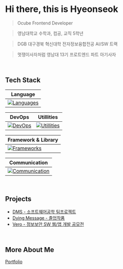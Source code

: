 # Hi there, this is Hyeonseok
> Ocube Frontend Developer

> 영남대학교 수학과, 컴공, 교직 5학년

> DGB 대구경북 혁신대학 전자정보융합전공 AI/SW 트랙

> 멋쟁이사자처럼 영남대 13기 프로트엔드 파트 아기사자

<br>

## Tech Stack

| Language |
|---|
|[![Languages](https://go-skill-icons.vercel.app/api/icons?i=html,js,css,ts,python,c,mysql,dart)](https://skillicons.dev)||

| DevOps | Utillities |
|---|---|
|[![DevOps](https://go-skill-icons.vercel.app/api/icons?i=aws,cloudfront,lambda,apigateway)](https://skillicons.dev) | [![Utillities](https://go-skill-icons.vercel.app/api/icons?i=zustand,axios)](https://skillicons.dev)


| Framework & Library |
|---|
|[![Frameworks](https://go-skill-icons.vercel.app/api/icons?i=react,remix,vite,unity,flutter)](https://skillicons.dev)|

| Communication |
|---|
|[![Communication](https://go-skill-icons.vercel.app/api/icons?i=github,jira,figma,notion)](https://skillicons.dev)|

<br>

## Projects
- [DMS - 소프트웨어공학 팀프로젝트](https://github.com/IENFI/software)
- [Dying Message - 졸업작품](https://github.com/IENFI/3DMafia)
- [Vero - 정보보안 SW 웹/앱 개발 공모전](https://github.com/sw-security-web-app/sw-security-web-app_FE)

<br>

## More About Me
[Portfolio](https://www.notion.so/ABOUT-ME-1dac7917f2c2803db666f1e38d72cbde?source=copy_link)
